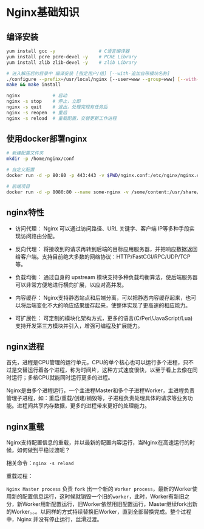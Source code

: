 # Nginx基础知识

## 编译安装

```bash
yum install gcc -y                # C语言编译器
yum install pcre pcre-devel -y    # PCRE Library
yum install zlib zlib-devel -y    # zlib Library

# 进入解压后的目录中 编译安装 [指定用户/组] [--with-追加自带模块名称] 
./configure --prefix=/usr/local/nginx [--user=www --group=www] [--with-http_gzip_static_module]
make && make install

nginx            # 启动
nginx -s stop    # 停止，立即
nginx -s quit    # 退出，处理完现有任务后
nginx -s reopen  # 重启
nginx -s reload  # 重载配置，交替更新工作进程
```

## 使用docker部署nginx

```bash
# 新建配置文件夹
mkdir -p /home/nginx/conf

# 自定义配置
docker run -d -p 80:80 -p 443:443 -v $PWD/nginx.conf:/etc/nginx/nginx.conf -v $PWD/conf:/etc/nginx/conf.d -v $PWD/html:/data/html -v $PWD/logs:/data/logs -v /etc/localtime:/etc/localtime --name my-nginx nginx:latest

# 前端项目
docker run -d -p 8080:80 --name some-nginx -v /some/content:/usr/share/nginx/html:ro nginx:latest
```

## nginx特性

* 访问代理：
Nginx 可以通过访问路径、URL 关键字、客户端 IP等多种手段实现访问路由分配。

* 反向代理：
将接收到的请求再转到后端的目标应用服务器，并把响应数据返回给客户端。支持目前绝大多数的网络协议：HTTP/FastCGI/RPC/UDP/TCP等。

* 负载均衡：
通过自身的 upstream 模块支持多种负载均衡算法，使后端服务器可以非常方便地进行横向扩展，以应对高并发。

* 内容缓存：
Nginx支持静态站点和后端分离，可以把静态内容缓存起来，也可以将后端变化不大的响应结果缓存起来，使整体实现了更高速的相应能力。

* 可扩展性：
可定制的模块化架构方式，更多的语言(C/Perl/JavaScript/Lua)支持开发第三方模块并引入，增强可编程及扩展能力。

## nginx进程

首先，进程是CPU管理的运行单元，CPU的单个核心也可以运行多个进程，只不过是交替运行着各个进程，称为时间片，这种方式速度很快，以至于看上去像在同时运行；多核CPU就能同时运行更多的进程。

Nginx是由多个进程运行，一个主进程Master和多个子进程Worker，主进程负责管理子进程，如：重启/重载/创建/销毁等，子进程负责处理具体的请求等业务功能。进程间共享内存数据，更多的进程带来更好的处理能力。

## nginx重载

Nginx支持配置信息的重载，并以最新的配置内容运行，当Nginx在高速运行的时候，如何做到平稳过渡呢？

相关命令：`nginx -s reload`

重载过程：

`Nginx Master process` 负责 `fork` 出一个新的 `Worker process`，最新的Worker使用新的配置信息运行，这时候就销毁一个旧的`worker`，此时，Worker有新旧之分，新Worker用新配置运行，旧Worker依然用旧配置运行，Master继续fork出新的Worker。。。以同样的方式持续替换旧Worker，直到全部替换完成。整个过程中，Nginx 并没有停止运行，丝滑过渡。